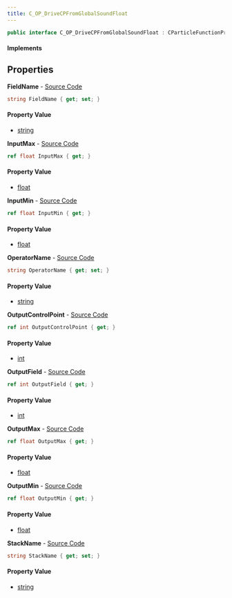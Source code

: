 ```yaml
---
title: C_OP_DriveCPFromGlobalSoundFloat
---
```


```csharp
public interface C_OP_DriveCPFromGlobalSoundFloat : CParticleFunctionPreEmission, CParticleFunctionOperator, CParticleFunction, ISchemaClass<CParticleFunction>, ISchemaClass<CParticleFunctionOperator>, ISchemaClass<CParticleFunctionPreEmission>, ISchemaClass<C_OP_DriveCPFromGlobalSoundFloat>, ISchemaField, ISchemaClass, INativeHandle
```

#### Implements

## Properties

**FieldName** - [Source Code](https://github.com/swiftly-solution/swiftlys2/blob/main/managed/src/SwiftlyS2.Generated/Schemas/Interfaces/C_OP_DriveCPFromGlobalSoundFloat.cs#L32)

```csharp
string FieldName { get; set; }
```

#### Property Value

- [string](https://learn.microsoft.com/dotnet/api/system.string)

**InputMax** - [Source Code](https://github.com/swiftly-solution/swiftlys2/blob/main/managed/src/SwiftlyS2.Generated/Schemas/Interfaces/C_OP_DriveCPFromGlobalSoundFloat.cs#L22)

```csharp
ref float InputMax { get; }
```

#### Property Value

- [float](https://learn.microsoft.com/dotnet/api/system.single)

**InputMin** - [Source Code](https://github.com/swiftly-solution/swiftlys2/blob/main/managed/src/SwiftlyS2.Generated/Schemas/Interfaces/C_OP_DriveCPFromGlobalSoundFloat.cs#L20)

```csharp
ref float InputMin { get; }
```

#### Property Value

- [float](https://learn.microsoft.com/dotnet/api/system.single)

**OperatorName** - [Source Code](https://github.com/swiftly-solution/swiftlys2/blob/main/managed/src/SwiftlyS2.Generated/Schemas/Interfaces/C_OP_DriveCPFromGlobalSoundFloat.cs#L30)

```csharp
string OperatorName { get; set; }
```

#### Property Value

- [string](https://learn.microsoft.com/dotnet/api/system.string)

**OutputControlPoint** - [Source Code](https://github.com/swiftly-solution/swiftlys2/blob/main/managed/src/SwiftlyS2.Generated/Schemas/Interfaces/C_OP_DriveCPFromGlobalSoundFloat.cs#L16)

```csharp
ref int OutputControlPoint { get; }
```

#### Property Value

- [int](https://learn.microsoft.com/dotnet/api/system.int32)

**OutputField** - [Source Code](https://github.com/swiftly-solution/swiftlys2/blob/main/managed/src/SwiftlyS2.Generated/Schemas/Interfaces/C_OP_DriveCPFromGlobalSoundFloat.cs#L18)

```csharp
ref int OutputField { get; }
```

#### Property Value

- [int](https://learn.microsoft.com/dotnet/api/system.int32)

**OutputMax** - [Source Code](https://github.com/swiftly-solution/swiftlys2/blob/main/managed/src/SwiftlyS2.Generated/Schemas/Interfaces/C_OP_DriveCPFromGlobalSoundFloat.cs#L26)

```csharp
ref float OutputMax { get; }
```

#### Property Value

- [float](https://learn.microsoft.com/dotnet/api/system.single)

**OutputMin** - [Source Code](https://github.com/swiftly-solution/swiftlys2/blob/main/managed/src/SwiftlyS2.Generated/Schemas/Interfaces/C_OP_DriveCPFromGlobalSoundFloat.cs#L24)

```csharp
ref float OutputMin { get; }
```

#### Property Value

- [float](https://learn.microsoft.com/dotnet/api/system.single)

**StackName** - [Source Code](https://github.com/swiftly-solution/swiftlys2/blob/main/managed/src/SwiftlyS2.Generated/Schemas/Interfaces/C_OP_DriveCPFromGlobalSoundFloat.cs#L28)

```csharp
string StackName { get; set; }
```

#### Property Value

- [string](https://learn.microsoft.com/dotnet/api/system.string)

